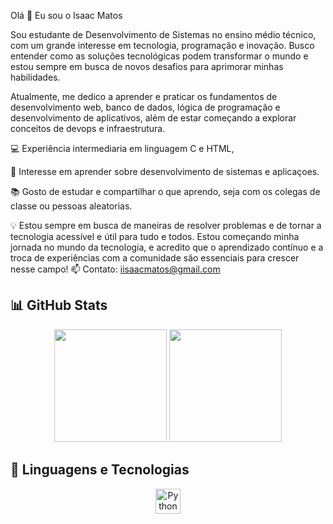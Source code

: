 Olá 👋 Eu sou o Isaac Matos

Sou estudante de Desenvolvimento de Sistemas no ensino médio técnico, com um grande interesse em tecnologia, programação e inovação. Busco entender como as soluções tecnológicas podem transformar o mundo e estou sempre em busca de novos desafios para aprimorar minhas habilidades.

Atualmente, me dedico a aprender e praticar os fundamentos de desenvolvimento web, banco de dados, lógica de programação e desenvolvimento de aplicativos, além de estar começando a explorar conceitos de devops e infraestrutura.

💻 Experiência intermediaria em linguagem C e HTML,

🚀 Interesse em aprender sobre desenvolvimento de sistemas e aplicaçoes.

📚 Gosto de estudar e compartilhar o que aprendo, seja com os colegas de classe ou pessoas aleatorias.

💡 Estou sempre em busca de maneiras de resolver problemas e de tornar a tecnologia acessível e útil para tudo e todos.
Estou começando minha jornada no mundo da tecnologia, e acredito que o aprendizado contínuo e a troca de experiências com a comunidade são essenciais para crescer nesse campo!
📫 Contato: iisaacmatos@gmail.com

## 📊 GitHub Stats

<p align="center">
  <img height="180em" src="https://github-readme-stats.vercel.app/api?username=QuasarJ03131806&show_icons=true&theme=tokyonight&hide_title=false" />
  <img height="180em" src="https://github-readme-stats.vercel.app/api/top-langs/?username=QuasarJ03131806&layout=compact&theme=tokyonight" />
</p>

## 🚀 Linguagens e Tecnologias

<p align="center">
  <img src="https://cdn.jsdelivr.net/gh/devicons/devicon/icons/python/python-original.svg" height="40" alt="Python" />
</p>
